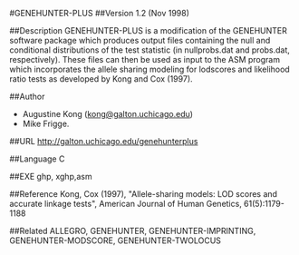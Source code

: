 #GENEHUNTER-PLUS
##Version
1.2 (Nov 1998)

##Description
GENEHUNTER-PLUS is a modification of the GENEHUNTER software package which produces output files containing the null and conditional distributions of the test statistic (in nullprobs.dat and probs.dat, respectively). These files can then be used as input to the ASM program which incorporates the allele sharing modeling for lodscores and likelihood ratio tests as developed by Kong and Cox (1997).

##Author
* Augustine Kong (kong@galton.uchicago.edu)
* Mike Frigge.

##URL
http://galton.uchicago.edu/genehunterplus

##Language
C

##EXE
ghp, xghp,asm

##Reference
Kong, Cox (1997), "Allele-sharing models: LOD scores and accurate linkage tests", American Journal of Human Genetics, 61(5):1179-1188

##Related
ALLEGRO, GENEHUNTER, GENEHUNTER-IMPRINTING, GENEHUNTER-MODSCORE, GENEHUNTER-TWOLOCUS

